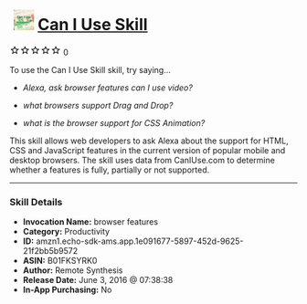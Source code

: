 # &nbsp;<img src="skill_icon" alt="Can I Use Skill icon" width="36"> [Can I Use Skill](http://alexa.amazon.com/#skills/amzn1.echo-sdk-ams.app.1e091677-5897-452d-9625-21f2bb5b9572)
![0 stars](../../images/ic_star_border_black_18dp_1x.png)![0 stars](../../images/ic_star_border_black_18dp_1x.png)![0 stars](../../images/ic_star_border_black_18dp_1x.png)![0 stars](../../images/ic_star_border_black_18dp_1x.png)![0 stars](../../images/ic_star_border_black_18dp_1x.png) 0

To use the Can I Use Skill skill, try saying...

* *Alexa, ask browser features can I use video?*

* *what browsers support Drag and Drop?*

* *what is the browser support for CSS Animation?*

This skill allows web developers to ask Alexa about the support for HTML, CSS and JavaScript features in the current version of popular mobile and desktop browsers. The skill uses data from CanIUse.com to determine whether a features is fully, partially or not supported.

***

### Skill Details

* **Invocation Name:** browser features
* **Category:** Productivity
* **ID:** amzn1.echo-sdk-ams.app.1e091677-5897-452d-9625-21f2bb5b9572
* **ASIN:** B01FKSYRK0
* **Author:** Remote Synthesis
* **Release Date:** June 3, 2016 @ 07:38:38
* **In-App Purchasing:** No

